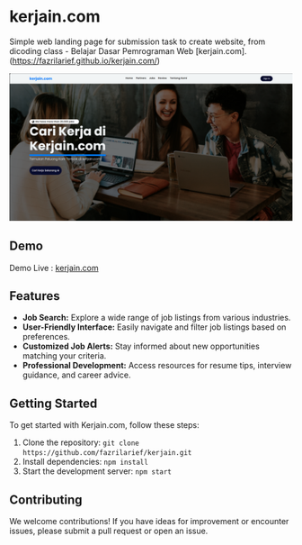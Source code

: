 # kerjain.com

Simple web landing page for submission task to create website, from dicoding class - Belajar Dasar Pemrograman Web [kerjain.com].(https://fazrilarief.github.io/kerjain.com/)

![](assets/images/demo-live.png)

## Demo

Demo Live : [kerjain.com](https://fazrilarief.github.io/kerjain.com/)

## Features

- **Job Search:** Explore a wide range of job listings from various industries.
- **User-Friendly Interface:** Easily navigate and filter job listings based on preferences.
- **Customized Job Alerts:** Stay informed about new opportunities matching your criteria.
- **Professional Development:** Access resources for resume tips, interview guidance, and career advice.

## Getting Started

To get started with Kerjain.com, follow these steps:

1. Clone the repository: `git clone https://github.com/fazrilarief/kerjain.git`
2. Install dependencies: `npm install`
3. Start the development server: `npm start`

## Contributing

We welcome contributions! If you have ideas for improvement or encounter issues, please submit a pull request or open an issue.

